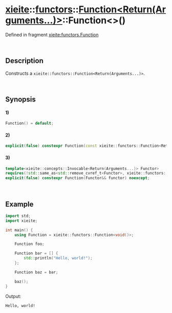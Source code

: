 # [xieite](../../../../../../xieite.md)\:\:[functors](../../../../../../functors.md)\:\:[Function<Return(Arguments...)>](../../../../function.md)\:\:Function\<\>\(\)
Defined in fragment [xieite:functors.Function](../../../../../../../src/functors/function.cpp)

&nbsp;

## Description
Constructs a `xieite::functors::Function<Return(Arguments...)>`.

&nbsp;

## Synopsis
#### 1)
```cpp
Function() = default;
```
#### 2)
```cpp
explicit(false) constexpr Function(const xieite::functors::Function<Return(Arguments...)>& function) noexcept;
```
#### 3)
```cpp
template<xieite::concepts::Invocable<Return(Arguments...)> Functor>
requires(!std::same_as<std::remove_cvref_t<Functor>, xieite::functors::Function<Return(Arguments...)>>)
explicit(false) constexpr Function(Functor&& functor) noexcept;
```

&nbsp;

## Example
```cpp
import std;
import xieite;

int main() {
    using Function = xieite::functors::Function<void()>;

    Function foo;

    Function bar = [] {
        std::println("Hello, world!");
    };

    Function baz = bar;

    baz();
}
```
Output:
```
Hello, world!
```

